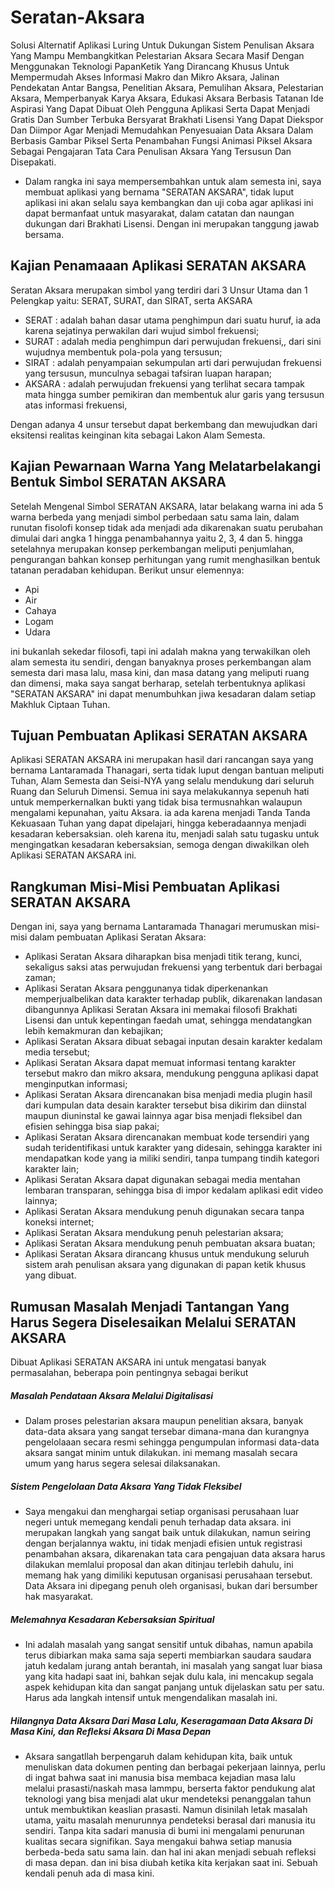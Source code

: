 # Seratan-Aksara
Solusi Alternatif Aplikasi Luring Untuk Dukungan Sistem Penulisan Aksara Yang Mampu Membangkitkan Pelestarian Aksara Secara Masif Dengan Menggunakan Teknologi PapanKetik Yang Dirancang Khusus Untuk Mempermudah Akses Informasi Makro dan Mikro Aksara, Jalinan Pendekatan Antar Bangsa, Penelitian Aksara, Pemulihan Aksara, Pelestarian Aksara, Memperbanyak Karya Aksara, Edukasi Aksara Berbasis Tatanan Ide Aspirasi Yang Dapat Dibuat Oleh Pengguna Aplikasi Serta Dapat Menjadi Gratis Dan Sumber Terbuka Bersyarat Brakhati Lisensi Yang Dapat Diekspor Dan Diimpor Agar Menjadi Memudahkan Penyesuaian Data Aksara Dalam Berbasis Gambar Piksel Serta Penambahan Fungsi Animasi Piksel Aksara Sebagai Pengajaran Tata Cara Penulisan Aksara Yang Tersusun Dan Disepakati.
- Dalam rangka ini saya mempersembahkan untuk alam semesta ini, saya membuat aplikasi yang bernama "SERATAN AKSARA", tidak luput aplikasi ini akan selalu saya kembangkan dan uji coba agar aplikasi ini dapat bermanfaat untuk masyarakat, dalam catatan dan naungan dukungan dari Brakhati Lisensi. Dengan ini merupakan tanggung jawab bersama.
## Kajian Penamaaan Aplikasi SERATAN AKSARA
Seratan Aksara merupakan simbol yang terdiri dari 3 Unsur Utama dan 1 Pelengkap yaitu: SERAT, SURAT, dan SIRAT, serta AKSARA

- SERAT : adalah bahan dasar utama penghimpun dari suatu huruf, ia ada karena sejatinya perwakilan dari wujud simbol frekuensi;
- SURAT : adalah media penghimpun dari perwujudan frekuensi,, dari sini wujudnya membentuk pola-pola yang tersusun;
- SIRAT : adalah penyampaian sekumpulan arti dari perwujudan frekuensi yang tersusun, munculnya sebagai tafsiran luapan harapan;
- AKSARA : adalah perwujudan frekuensi yang terlihat secara tampak mata hingga sumber pemikiran dan membentuk alur garis yang tersusun atas informasi frekuensi, 

Dengan adanya 4 unsur tersebut dapat berkembang dan mewujudkan dari eksitensi realitas keinginan kita sebagai Lakon Alam Semesta.
## Kajian Pewarnaan Warna Yang Melatarbelakangi Bentuk Simbol SERATAN AKSARA
Setelah Mengenal Simbol SERATAN AKSARA, latar belakang warna ini ada 5 warna berbeda yang menjadi simbol perbedaan satu sama lain, dalam runutan fisolofi konsep tidak ada menjadi ada dikarenakan suatu perubahan dimulai dari angka 1 hingga penambahannya yaitu 2, 3, 4 dan 5. hingga setelahnya merupakan konsep perkembangan meliputi penjumlahan, pengurangan bahkan konsep perhitungan yang rumit menghasilkan bentuk tatanan peradaban kehidupan. Berikut unsur elemennya:

- Api
- Air
- Cahaya
- Logam
- Udara

ini bukanlah sekedar filosofi, tapi ini adalah makna yang terwakilkan oleh alam semesta itu sendiri, dengan banyaknya proses perkembangan alam semesta dari masa lalu, masa kini, dan masa datang yang meliputi ruang dan dimensi, maka saya sangat berharap, setelah terbentuknya aplikasi "SERATAN AKSARA" ini dapat menumbuhkan jiwa kesadaran dalam setiap Makhluk Ciptaan Tuhan.
## Tujuan Pembuatan Aplikasi SERATAN AKSARA
Aplikasi SERATAN AKSARA ini merupakan hasil dari rancangan saya yang bernama Lantaramada Thanagari, serta tidak luput dengan bantuan meliputi Tuhan, Alam Semesta dan Seisi-NYA yang selalu mendukung dari seluruh Ruang dan Seluruh Dimensi. Semua ini saya melakukannya sepenuh hati untuk memperkernalkan bukti yang tidak bisa termusnahkan walaupun mengalami kepunahan, yaitu Aksara. ia ada karena menjadi Tanda Tanda Kekuasaan Tuhan yang dapat dipelajari, hingga keberadaannya menjadi kesadaran kebersaksian. oleh karena itu, menjadi salah satu tugasku untuk mengingatkan kesadaran kebersaksian, semoga dengan diwakilkan oleh Aplikasi SERATAN AKSARA ini.
## Rangkuman Misi-Misi Pembuatan Aplikasi SERATAN AKSARA
Dengan ini, saya yang bernama Lantaramada Thanagari merumuskan misi-misi dalam pembuatan Aplikasi Seratan Aksara:
- Aplikasi Seratan Aksara diharapkan bisa menjadi titik terang, kunci, sekaligus saksi atas perwujudan frekuensi yang terbentuk dari berbagai zaman;
- Aplikasi Seratan Aksara penggunanya tidak diperkenankan memperjualbelikan data karakter terhadap publik, dikarenakan landasan dibangunnya Aplikasi Seratan Aksara ini memakai filosofi Brakhati Lisensi dan untuk kepentingan faedah umat, sehingga mendatangkan lebih kemakmuran dan kebajikan;
- Aplikasi Seratan Aksara dibuat sebagai inputan desain karakter kedalam media tersebut;
- Aplikasi Seratan Aksara dapat memuat informasi tentang karakter tersebut makro dan mikro aksara, mendukung pengguna aplikasi dapat menginputkan informasi;
- Aplikasi Seratan Aksara direncanakan bisa menjadi media plugin hasil dari kumpulan data desain karakter tersebut bisa dikirim dan diinstal maupun diuninstal ke gawai lainnya agar bisa menjadi fleksibel dan efisien sehingga bisa siap pakai;
- Aplikasi Seratan Aksara direncanakan membuat kode tersendiri yang sudah teridentifikasi untuk karakter yang didesain, sehingga karakter ini mendapatkan kode yang ia miliki sendiri, tanpa tumpang tindih kategori karakter lain;
- Aplikasi Seratan Aksara dapat digunakan sebagai media mentahan lembaran transparan, sehingga bisa di impor kedalam aplikasi edit video lainnya;
- Aplikasi Seratan Aksara mendukung penuh digunakan secara tanpa koneksi internet;
- Aplikasi Seratan Aksara mendukung penuh pelestarian aksara;
- Aplikasi Seratan Aksara mendukung penuh pembuatan aksara buatan;
- Aplikasi Seratan Aksara dirancang khusus untuk mendukung seluruh sistem arah penulisan aksara yang digunakan di papan ketik khusus yang dibuat.
## Rumusan Masalah Menjadi Tantangan Yang Harus Segera Diselesaikan Melalui SERATAN AKSARA
Dibuat Aplikasi SERATAN AKSARA ini untuk mengatasi banyak permasalahan, beberapa poin pentingnya sebagai berikut
##### Masalah Pendataan Aksara Melalui Digitalisasi
- Dalam proses pelestarian aksara maupun penelitian aksara, banyak data-data aksara yang sangat tersebar dimana-mana dan kurangnya pengelolaaan secara resmi sehingga pengumpulan informasi data-data aksara sangat minim untuk dilakukan. ini memang masalah secara umum yang harus segera selesai dilaksanakan.
##### Sistem Pengelolaan Data Aksara Yang Tidak Fleksibel
- Saya mengakui dan menghargai setiap organisasi perusahaan luar negeri untuk memegang kendali penuh terhadap data aksara. ini merupakan langkah yang sangat baik untuk dilakukan, namun seiring dengan berjalannya waktu, ini tidak menjadi efisien untuk registrasi penambahan aksara, dikarenakan tata cara pengajuan data aksara harus dilakukan memlalui proposal dan akan ditinjau terlebih dahulu, ini memang hak yang dimiliki keputusan organisasi perusahaan tersebut. Data Aksara ini dipegang penuh oleh organisasi, bukan dari bersumber hak masyarakat.
##### Melemahnya Kesadaran Kebersaksian Spiritual
- Ini adalah masalah yang sangat sensitif untuk dibahas, namun apabila terus dibiarkan maka sama saja seperti membiarkan saudara saudara jatuh kedalam jurang antah berantah, ini masalah yang sangat luar biasa yang kita hadapi saat ini, bahkan sejak dulu kala, ini mencakup segala aspek kehidupan kita dan sangat panjang untuk dijelaskan satu per satu. Harus ada langkah intensif untuk mengendalikan masalah ini.
##### Hilangnya Data Aksara Dari Masa Lalu, Keseragamaan Data Aksara Di Masa Kini, dan Refleksi Aksara Di Masa Depan
- Aksara sangatllah berpengaruh dalam kehidupan kita, baik untuk menuliskan data dokumen penting dan berbagai pekerjaan lainnya, perlu di ingat bahwa saat ini manusia bisa membaca kejadian masa lalu melalui prasasti/naskah masa lammpu, berserta faktor pendukung alat teknologi yang bisa menjadi alat ukur mendeteksi penanggalan tahun untuk membuktikan keaslian prasasti. Namun disinilah letak masalah utama, yaitu masalah menurunnya pendeteksi berasal dari manusia itu sendiri. Tanpa kita sadari manusia di bumi ini mengalami penurunan kualitas secara signifikan. Saya mengakui bahwa setiap manusia berbeda-beda satu sama lain. dan hal ini akan menjadi sebuah refleksi di masa depan. dan ini bisa diubah ketika kita kerjakan saat ini. Sebuah kendali penuh ada di masa kini.
